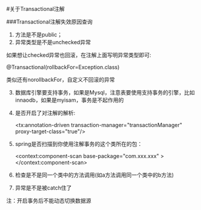 #关于Transactional注解

###Transactional注解失效原因查询

1. 方法是不是public；
2. 异常类型是不是unchecked异常

如果想让checked异常也回滚，在注解上面写明异常类型即可:

@Transactional(rollbackFor=Exception.class)

类似还有norollbackFor，自定义不回滚的异常

3. 数据库引擎要支持事务，如果是Mysql，注意表要使用支持事务的引擎，比如innaodb，如果是myisam，事务是不起作用的
4. 是否开启了对注解的解析:

    <tx:annotation-driven transaction-manager="transactionManager" proxy-target-class="true"/>

5. spring是否扫描到你使用注解事务的这个类所在的包：

    <context:component-scan base-package="com.xxx.xxx" ></context:component-scan>

6. 检查是不是同一个类中的方法调用(如a方法调用同一个类中的b方法)

7. 异常是不是被catch住了





注：开启事务后不能动态切换数据源